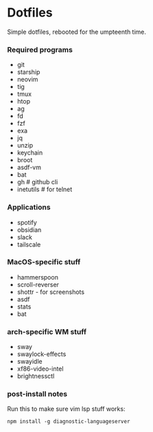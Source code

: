 # Dotfiles

Simple dotfiles, rebooted for the umpteenth time.

### Required programs

- git
- starship
- neovim
- tig
- tmux
- htop
- ag
- fd
- fzf
- exa
- jq
- unzip
- keychain
- broot
- asdf-vm
- bat
- gh # github cli
- inetutils # for telnet

### Applications
- spotify
- obsidian
- slack
- tailscale

### MacOS-specific stuff

- hammerspoon
- scroll-reverser
- shottr - for screenshots
- asdf
- stats
- bat

### arch-specific WM stuff

- sway
- swaylock-effects
- swayidle
- xf86-video-intel
- brightnessctl

### post-install notes

Run this to make sure vim lsp stuff works:

```
npm install -g diagnostic-languageserver
```

